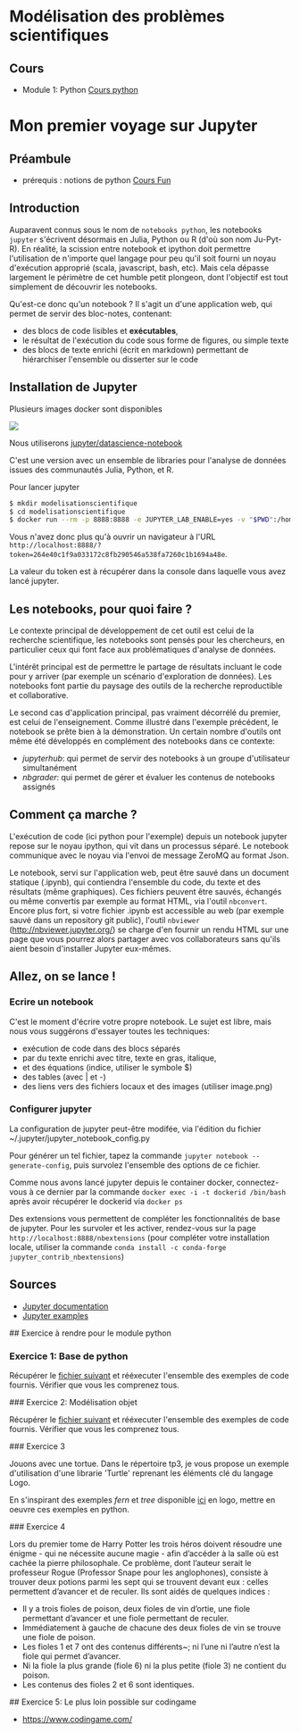 # Modélisation des problèmes scientifiques

## Cours 

- Module 1: Python
[Cours python](https://www.youtube.com/channel/UCWpkVtH93qQ5JpSZEwONjGA)


# Mon premier voyage sur Jupyter

## Préambule

* prérequis : notions de python [Cours Fun](https://www.youtube.com/channel/UCWpkVtH93qQ5JpSZEwONjGA)

## Introduction

Auparavent connus sous le nom de `notebooks python`, les notebooks
`jupyter` s'écrivent désormais en Julia, Python ou R (d'où son nom
Ju-Pyt-R). En réalité, la scission entre notebook et ipython doit
permettre l'utilisation de n'importe quel langage pour peu qu'il soit
fourni un noyau d'exécution approprié (scala, javascript, bash,
etc). Mais cela dépasse largement le périmètre de cet humble petit
plongeon, dont l'objectif est tout simplement de découvrir les
notebooks.

Qu'est-ce donc qu'un notebook ? Il s'agit un d'une application
web, qui permet de servir des bloc-notes, contenant:
* des blocs de code lisibles et **exécutables**,
* le résultat de l'exécution du code sous forme de figures, ou simple texte
* des blocs de texte enrichi (écrit en markdown) permettant de hiérarchiser l'ensemble ou disserter sur le code

## Installation de Jupyter

Plusieurs images docker sont disponibles

![](https://jupyter-docker-stacks.readthedocs.io/en/latest/_images/inherit.svg)

Nous utiliserons [jupyter/datascience-notebook](https://hub.docker.com/r/jupyter/datascience-notebook/)

C'est une version avec un ensemble de libraries pour l'analyse de données issues des communautés Julia, Python, et R.

Pour lancer jupyter

```bash
$ mkdir modelisationscientifique
$ cd modelisationscientifique
$ docker run --rm -p 8888:8888 -e JUPYTER_LAB_ENABLE=yes -v "$PWD":/home/jovyan/work jupyter/datascience-notebook
```


Vous n'avez donc plus qu'à ouvrir un navigateur à l'URL
`http://localhost:8888/?token=264e40c1f9a033172c8fb290546a538fa7260c1b1694a48e`.

La valeur du token est à récupérer dans la console dans laquelle vous avez lancé jupyter. 

## Les notebooks, pour quoi faire ?

Le contexte principal de développement de cet outil est celui de la
recherche scientifique, les notebooks sont pensés pour les chercheurs,
en particulier ceux qui font face aux problématiques d'analyse de
données.

L'intérêt principal est de permettre le partage de résultats incluant
le code pour y arriver (par exemple un scénario d'exploration de
données). Les notebooks font partie du paysage des outils de la
recherche reproductible et collaborative.

Le second cas d'application principal, pas vraiment décorrélé du
premier, est celui de l'enseignement. Comme illustré dans l'exemple
précédent, le notebook se prête bien à la démonstration. 
Un certain nombre d'outils ont même été développés en complément des
notebooks dans ce contexte:
* _jupyterhub_: qui permet de servir des notebooks à un
  groupe d'utilisateur simultanément
* _nbgrader_: qui permet de gérer et évaluer les contenus de notebooks assignés

## Comment ça marche ?

L'exécution de code (ici python pour l'exemple) depuis un notebook
jupyter repose sur le noyau ipython, qui vit dans un processus
séparé. Le notebook communique avec le noyau via l'envoi de message
ZeroMQ au format Json.

Le notebook, servi sur l'application web, peut être sauvé dans un
document statique (.ipynb), qui contiendra l'ensemble du code, du
texte et des résultats (même graphiques). Ces fichiers peuvent être
sauvés, échangés ou même convertis par exemple au format HTML, via
l'outil `nbconvert`. Encore plus fort, si votre fichier .ipynb est
accessible au web (par exemple sauvé dans un repository git public),
l'outil `nbviewer` (http://nbviewer.jupyter.org/) se charge d'en
fournir un rendu HTML sur une page que vous pourrez alors partager
avec vos collaborateurs sans qu'ils aient besoin d'installer Jupyter
eux-mêmes.

## Allez, on se lance !

### Ecrire un notebook

C'est le moment d'écrire votre propre notebook. Le sujet est libre,
mais nous vous suggérons d'essayer toutes les techniques:

* exécution de code dans des blocs séparés
* par du texte enrichi avec titre, texte en gras, italique,
* et des équations (indice, utiliser le symbole $)
* des tables (avec | et -)
* des liens vers des fichiers locaux et des images (utiliser image.png)

### Configurer jupyter

La configuration de jupyter peut-être modifée, via l'édition du fichier
~/.jupyter/jupyter_notebook_config.py

Pour générer un tel fichier, tapez la commande `jupyter notebook
--generate-config`, puis survolez l'ensemble des options de ce fichier. 

Comme nous avons lancé jupyter depuis le container docker, connectez-vous
à ce dernier par la commande `docker exec -i -t dockerid /bin/bash`
après avoir récupérer le dockerid via `docker ps`

Des extensions vous permettent de compléter les fonctionnalités de
base de jupyter. Pour les survoler et les activer, rendez-vous sur la
page `http://localhost:8888/nbextensions` (pour compléter votre
installation locale, utiliser la commande `conda install -c
conda-forge jupyter_contrib_nbextensions`)

## Sources

 * [Jupyter documentation](http://jupyter.readthedocs.io/en/latest/index.html)
 * [Jupyter examples](https://jupyter-notebook.readthedocs.io/en/latest/examples/Notebook/examples_index.html)

## Exercice à rendre pour le module python

### Exercice 1: Base de python

Récupérer le [fichier suivant](https://github.com/barais/modelisation_des_problemes_scientifiques/blob/master/TP1-introPython.ipynb) et rééxecuter l'ensemble des exemples de code fournis. Vérifier que vous les comprenez tous.

### Exercice 2: Modélisation objet

Récupérer le [fichier suivant](https://github.com/barais/modelisation_des_problemes_scientifiques/blob/master/TP2-PythonProg.ipynb) et rééxecuter l'ensemble des exemples de code fournis. Vérifier que vous les comprenez tous.

### Exercice 3

Jouons avec une tortue. Dans le répertoire tp3, je vous propose un exemple d'utilisation d'une librarie 'Turtle' reprenant les éléments clé du langage Logo.

En s'inspirant des exemples *fern* et *tree* disponible [ici](https://www.calormen.com/jslogo/) en logo, mettre en oeuvre ces exemples en python. 

### Exercice 4

Lors du premier tome de Harry Potter les trois héros doivent résoudre une énigme - qui ne nécessite aucune magie - afin d’accéder à la salle où est cachée la pierre philosophale. Ce problème, dont l’auteur serait le professeur Rogue (Professor Snape pour les anglophones), consiste à trouver deux potions parmi les sept qui se trouvent devant eux : celles permettent d’avancer et de reculer. Ils sont aidés de quelques indices :

- Il y a trois fioles de poison, deux fioles de vin d’ortie, une fiole permettant d’avancer et une fiole permettant de reculer.
- Immédiatement à gauche de chacune des deux fioles de vin se trouve une fiole de poison.
- Les fioles 1 et 7 ont des contenus différents~; ni l’une ni l’autre n’est la fiole qui permet d’avancer.
- Ni la fiole la plus grande (fiole 6) ni la plus petite (fiole 3) ne contient du poison.
- Les contenus des fioles 2 et 6 sont identiques.

## Exercice 5: Le plus loin possible sur codingame

- https://www.codingame.com/
